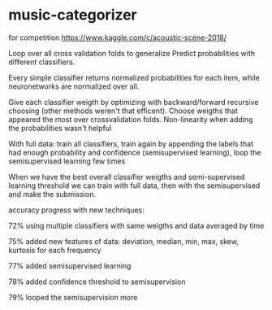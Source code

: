 # music-categorizer

for competition https://www.kaggle.com/c/acoustic-scene-2018/

Loop over all cross validation folds to generalize
Predict probabilities with different classifiers.

Every simple classifier returns normalized probabilities for each item, while neuronetworks are normalized over all.

Give each classifier weigth by optimizing with backward/forward recursive choosing (other methods weren't that efficent). Choose weigths that appeared the most over crossvalidation folds. Non-linearity when adding the probabilities wasn't helpful

With full data: train all classifiers, train again by appending the labels that had enough probability and confidence (semisupervised learning), loop the semisupervised learning few times

When we have the best overall classifier weigths and semi-supervised learning threshold we can train with full data, then with the semisupervised and make the submission.

accuracy progress with new techniques:

72% using multiple classifiers with same weigths and data averaged by time

75% added new features of data: deviation, median, min, max, skew, kurtosis for each frequency

77% added semisupervised learning

78% added confidence threshold to semisupervision

79% looped the semisupervision more
